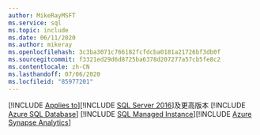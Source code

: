 ```yaml
---
author: MikeRayMSFT
ms.service: sql
ms.topic: include
ms.date: 06/11/2020
ms.author: mikeray
ms.openlocfilehash: 3c3ba3071c766182fcfdcba0181a21726bf3db0f
ms.sourcegitcommit: f3321ed29d6d8725ba6378d207277a57cb5fe8c2
ms.contentlocale: zh-CN
ms.lasthandoff: 07/06/2020
ms.locfileid: "85977201"
---
```

[!INCLUDE [Applies to](../../includes/applies-md.md)][!INCLUDE [SQL Server 2016](_ss2016.md)]及更高版本 [!INCLUDE [Azure SQL Database](../../includes/applies-to-version/_asdb.md)] [!INCLUDE [SQL Managed Instance](../../includes/applies-to-version/_asdbmi.md)][!INCLUDE [Azure Synapse Analytics](../../includes/applies-to-version/_asa.md)]
